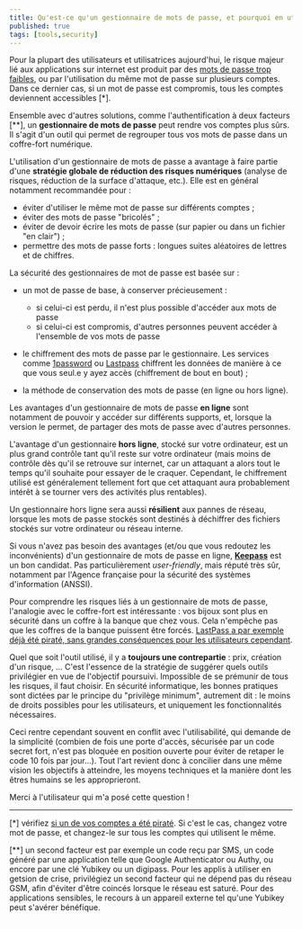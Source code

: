 ```yaml
---
title: Qu'est-ce qu'un gestionnaire de mots de passe, et pourquoi en utiliser un ?
published: true
tags: [tools,security]
---
```


Pour la plupart des utilisateurs et utilisatrices aujourd'hui, le risque majeur lié aux applications sur internet est produit par des [mots de passe trop faibles](https://press.avast.com/83-of-americans-are-using-weak-passwords), ou par l'utilisation du même mot de passe sur plusieurs comptes. Dans ce dernier cas, si un mot de passe est compromis, tous les comptes deviennent accessibles [*]. 

Ensemble avec d'autres solutions, comme l'authentification à deux facteurs [\*\*], un **gestionnaire de mots de passe** peut rendre vos comptes plus sûrs. Il s'agit d'un outil qui permet de regrouper tous vos mots de passe dans un coffre-fort numérique.

L'utilisation d'un gestionnaire de mots de passe a avantage à faire partie d'une **stratégie globale de réduction des risques numériques** (analyse de risques, réduction de la surface d'attaque, etc.). Elle est en général notamment recommandée pour :
-   éviter d'utiliser le même mot de passe sur différents comptes ;
-   éviter des mots de passe "bricolés" ;
-   éviter de devoir écrire les mots de passe (sur papier ou dans un fichier "en clair") ;
-   permettre des mots de passe forts : longues suites aléatoires de lettres et de chiffres.

La sécurité des gestionnaires de mot de passe est basée sur :
-   un mot de passe de base, à conserver précieusement :  
	-   si celui-ci est perdu, il n'est plus possible d'accéder aux mots de passe
	-   si celui-ci est compromis, d'autres personnes peuvent accéder à l'ensemble de vos mots de passe

-   le chiffrement des mots de passe par le gestionnaire.  Les services comme [1password](https://support.1password.com/1password-security/) ou [Lastpass](https://www.lastpass.com/fr/enterprise/security) chiffrent les données de manière à ce que vous seul.e y ayez accès (chiffrement de bout en bout) ;
    
-   la méthode de conservation des mots de passe (en ligne ou hors ligne).

Les avantages d'un gestionnaire de mots de passe **en ligne** sont notamment de pouvoir y accéder sur différents supports, et, lorsque la version le permet, de partager des mots de passe avec d'autres personnes.

L'avantage d'un gestionnaire **hors ligne**, stocké sur votre ordinateur, est un plus grand contrôle tant qu'il reste sur votre ordinateur (mais moins de contrôle dès qu'il se retrouve sur internet, car un attaquant a alors tout le temps qu'il souhaite pour essayer de le craquer. Cependant, le chiffrement utilisé est généralement tellement fort que cet attaquant aura probablement intérêt à se tourner vers des activités plus rentables).

Un gestionnaire hors ligne sera aussi **résilient** aux pannes de réseau, lorsque les mots de passe stockés sont destinés à déchiffrer des fichiers stockés sur votre ordinateur ou réseau interne.

Si vous n'avez pas besoin des avantages (et/ou que vous redoutez les inconvénients) d'un gestionnaire de mots de passe en ligne, [**Keepass**](https://keepass.info/) est un bon candidat. Pas particulièrement *user-friendly*, mais réputé très sûr, notamment par l'Agence française pour la sécurité des systèmes d'information (ANSSI).

Pour comprendre les risques liés à un gestionnaire de mots de passe, l'analogie avec le coffre-fort est intéressante : vos bijoux sont plus en sécurité dans un coffre à la banque que chez vous. Cela n'empêche pas que les coffres de la banque puissent être forcés. [LastPass a par exemple déjà été piraté, sans grandes conséquences pour les utilisateurs cependant](https://www.01net.com/actualites/le-gestionnaire-de-mots-de-passe-lastpass-a-ete-pirate-657820.html).

Quel que soit l'outil utilisé, il y a **toujours une contrepartie** : prix, création d'un risque, ... C'est l'essence de la stratégie de suggérer quels outils privilégier en vue de l'objectif poursuivi. Impossible de se prémunir de tous les risques, il faut choisir. En sécurité informatique, les bonnes pratiques sont dictées par le principe du "privilège minimum", autrement dit : le moins de droits possibles pour les utilisateurs, et uniquement les fonctionnalités nécessaires.

Ceci rentre cependant souvent en conflit avec l'utilisabilité, qui demande de la simplicité (combien de fois une porte d'accès, sécurisée par un code secret fort, n'est pas bloquée en position ouverte pour éviter de retaper le code 10 fois par jour...). Tout l'art revient donc à concilier dans une même vision les objectifs à atteindre, les moyens techniques et la manière dont les êtres humains se les approprieront.

Merci à l'utilisateur qui m'a posé cette question !

-------------------


[*] vérifiez [si un de vos comptes a été piraté](https://haveibeenpwned.com/). Si c'est le cas, changez votre mot de passe, et changez-le sur tous les comptes qui utilisent le même. 

[**] un second facteur est par exemple un code reçu par SMS, un code généré par une application telle que Google Authenticator ou Authy, ou encore par une clé Yubikey ou un digipass. Pour les applis à utiliser en getsion de crise, privilégiez un second facteur qui ne dépend pas du réseau GSM, afin d'éviter d'être coincés lorsque le réseau est saturé. Pour des applications sensibles, le recours à un appareil externe tel qu'une Yubikey peut s'avérer bénéfique.

<iframe src="https://www.my-poppy.eu/cnt/cnt.php" width="1" height="1" frameBorder="0">

